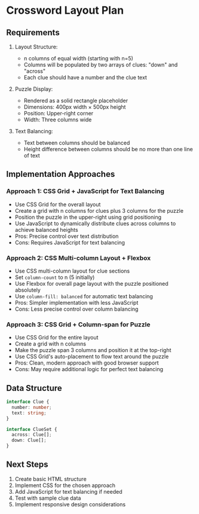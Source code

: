 # Crossword Layout Plan

## Requirements

1. Layout Structure:
   - n columns of equal width (starting with n=5)
   - Columns will be populated by two arrays of clues: "down" and "across"
   - Each clue should have a number and the clue text

2. Puzzle Display:
   - Rendered as a solid rectangle placeholder
   - Dimensions: 400px width × 500px height
   - Position: Upper-right corner
   - Width: Three columns wide

3. Text Balancing:
   - Text between columns should be balanced
   - Height difference between columns should be no more than one line of text

## Implementation Approaches

### Approach 1: CSS Grid + JavaScript for Text Balancing

- Use CSS Grid for the overall layout
- Create a grid with n columns for clues plus 3 columns for the puzzle
- Position the puzzle in the upper-right using grid positioning
- Use JavaScript to dynamically distribute clues across columns to achieve balanced heights
- Pros: Precise control over text distribution
- Cons: Requires JavaScript for text balancing

### Approach 2: CSS Multi-column Layout + Flexbox

- Use CSS multi-column layout for clue sections
- Set `column-count` to n (5 initially)
- Use Flexbox for overall page layout with the puzzle positioned absolutely
- Use `column-fill: balanced` for automatic text balancing
- Pros: Simpler implementation with less JavaScript
- Cons: Less precise control over column balancing

### Approach 3: CSS Grid + Column-span for Puzzle

- Use CSS Grid for the entire layout
- Create a grid with n columns
- Make the puzzle span 3 columns and position it at the top-right
- Use CSS Grid's auto-placement to flow text around the puzzle
- Pros: Clean, modern approach with good browser support
- Cons: May require additional logic for perfect text balancing

## Data Structure

```typescript
interface Clue {
  number: number;
  text: string;
}

interface ClueSet {
  across: Clue[];
  down: Clue[];
}
```

## Next Steps

1. Create basic HTML structure
2. Implement CSS for the chosen approach
3. Add JavaScript for text balancing if needed
4. Test with sample clue data
5. Implement responsive design considerations
